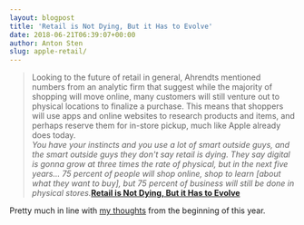 ```yaml
---
layout: blogpost
title: 'Retail is Not Dying, But it Has to Evolve'
date: 2018-06-21T06:39:07+00:00
author: Anton Sten
slug: apple-retail/
---
```


>Looking to the future of retail in general, Ahrendts mentioned numbers from an analytic firm that suggest while the majority of shopping will move online, many customers will still venture out to physical locations to finalize a purchase. This means that shoppers will use apps and online websites to research products and items, and perhaps reserve them for in-store pickup, much like Apple already does today.<br />
_You have your instincts and you use a lot of smart outside guys, and the smart outside guys they don't say retail is dying. They say digital is gonna grow at three times the rate of physical, but in the next five years... 75 percent of people will shop online, shop to learn [about what they want to buy], but 75 percent of business will still be done in physical stores._**[Retail is Not Dying, But it Has to Evolve](https://www.macrumors.com/2018/06/20/angela-ahrendts-talks-retail/)**

Pretty much in line with [my thoughts](https://www.antonsten.com/futureofretail/) from the beginning of this year.
